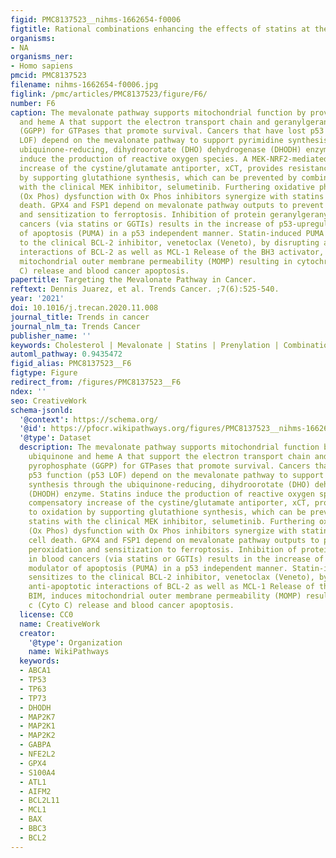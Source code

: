 ```yaml
---
figid: PMC8137523__nihms-1662654-f0006
figtitle: Rational combinations enhancing the effects of statins at the mitochondria
organisms:
- NA
organisms_ner:
- Homo sapiens
pmcid: PMC8137523
filename: nihms-1662654-f0006.jpg
figlink: /pmc/articles/PMC8137523/figure/F6/
number: F6
caption: The mevalonate pathway supports mitochondrial function by providing ubiquinone
  and heme A that support the electron transport chain and geranylgeranyl pyrophosphate
  (GGPP) for GTPases that promote survival. Cancers that have lost p53 function (p53
  LOF) depend on the mevalonate pathway to support pyrimidine synthesis through the
  ubiquinone-reducing, dihydroorotate (DHO) dehydrogenase (DHODH) enzyme. Statins
  induce the production of reactive oxygen species. A MEK-NRF2-mediated compensatory
  increase of the cystine/glutamate antiporter, xCT, provides resistance to oxidation
  by supporting glutathione synthesis, which can be prevented by combining statins
  with the clinical MEK inhibitor, selumetinib. Furthering oxidative phosphorylation
  (Ox Phos) dysfunction with Ox Phos inhibitors synergize with statins to induce cell
  death. GPX4 and FSP1 depend on mevalonate pathway outputs to prevent lipid peroxidation
  and sensitization to ferroptosis. Inhibition of protein geranylgeranylation in blood
  cancers (via statins or GGTIs) results in the increase of p53-upregulated modulator
  of apoptosis (PUMA) in a p53 independent manner. Statin-induced PUMA sensitizes
  to the clinical BCL-2 inhibitor, venetoclax (Veneto), by disrupting anti-apoptotic
  interactions of BCL-2 as well as MCL-1 Release of the BH3 activator, BIM, induces
  mitochondrial outer membrane permeability (MOMP) resulting in cytochrome c (Cyto
  C) release and blood cancer apoptosis.
papertitle: Targeting the Mevalonate Pathway in Cancer.
reftext: Dennis Juarez, et al. Trends Cancer. ;7(6):525-540.
year: '2021'
doi: 10.1016/j.trecan.2020.11.008
journal_title: Trends in cancer
journal_nlm_ta: Trends Cancer
publisher_name: ''
keywords: Cholesterol | Mevalonate | Statins | Prenylation | Combinations
automl_pathway: 0.9435472
figid_alias: PMC8137523__F6
figtype: Figure
redirect_from: /figures/PMC8137523__F6
ndex: ''
seo: CreativeWork
schema-jsonld:
  '@context': https://schema.org/
  '@id': https://pfocr.wikipathways.org/figures/PMC8137523__nihms-1662654-f0006.html
  '@type': Dataset
  description: The mevalonate pathway supports mitochondrial function by providing
    ubiquinone and heme A that support the electron transport chain and geranylgeranyl
    pyrophosphate (GGPP) for GTPases that promote survival. Cancers that have lost
    p53 function (p53 LOF) depend on the mevalonate pathway to support pyrimidine
    synthesis through the ubiquinone-reducing, dihydroorotate (DHO) dehydrogenase
    (DHODH) enzyme. Statins induce the production of reactive oxygen species. A MEK-NRF2-mediated
    compensatory increase of the cystine/glutamate antiporter, xCT, provides resistance
    to oxidation by supporting glutathione synthesis, which can be prevented by combining
    statins with the clinical MEK inhibitor, selumetinib. Furthering oxidative phosphorylation
    (Ox Phos) dysfunction with Ox Phos inhibitors synergize with statins to induce
    cell death. GPX4 and FSP1 depend on mevalonate pathway outputs to prevent lipid
    peroxidation and sensitization to ferroptosis. Inhibition of protein geranylgeranylation
    in blood cancers (via statins or GGTIs) results in the increase of p53-upregulated
    modulator of apoptosis (PUMA) in a p53 independent manner. Statin-induced PUMA
    sensitizes to the clinical BCL-2 inhibitor, venetoclax (Veneto), by disrupting
    anti-apoptotic interactions of BCL-2 as well as MCL-1 Release of the BH3 activator,
    BIM, induces mitochondrial outer membrane permeability (MOMP) resulting in cytochrome
    c (Cyto C) release and blood cancer apoptosis.
  license: CC0
  name: CreativeWork
  creator:
    '@type': Organization
    name: WikiPathways
  keywords:
  - ABCA1
  - TP53
  - TP63
  - TP73
  - DHODH
  - MAP2K7
  - MAP2K1
  - MAP2K2
  - GABPA
  - NFE2L2
  - GPX4
  - S100A4
  - ATL1
  - AIFM2
  - BCL2L11
  - MCL1
  - BAX
  - BBC3
  - BCL2
---
```

